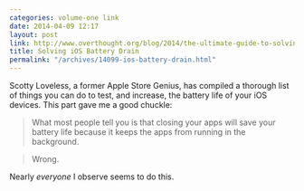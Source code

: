 ```yaml
---
categories: volume-one link
date: 2014-04-09 12:17
layout: post
link: http://www.overthought.org/blog/2014/the-ultimate-guide-to-solving-ios-battery-drain
title: Solving iOS Battery Drain
permalink: "/archives/14099-ios-battery-drain.html"
---
```



Scotty Loveless, a former Apple Store Genius, has compiled a thorough list of things you can do to test, and increase, the battery life of your iOS devices. This part gave me a good chuckle: 

> What most people tell you is that closing your apps will save your battery life because it keeps the apps from running in the background.

> Wrong.

Nearly *everyone* I observe seems to do this. 
